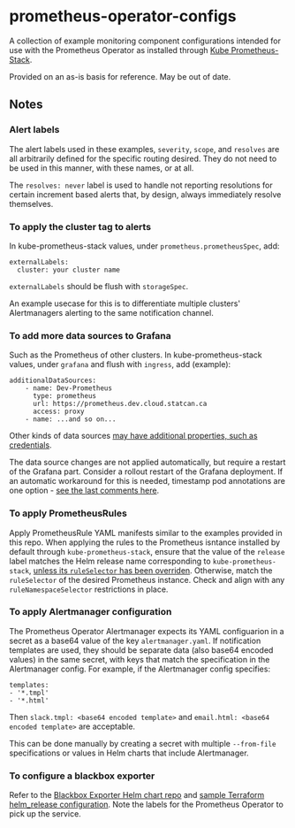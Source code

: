 # prometheus-operator-configs

A collection of example monitoring component configurations intended for use with the Prometheus Operator as installed through [Kube Prometheus-Stack](https://github.com/prometheus-community/helm-charts/tree/main/charts/kube-prometheus-stack).

Provided on an as-is basis for reference. May be out of date.

## Notes

### Alert labels

The alert labels used in these examples, `severity`, `scope`, and `resolves` are all arbitrarily defined for the specific routing desired. They do not need to be used in this manner, with these names, or at all. 

The `resolves: never` label is used to handle not reporting resolutions for certain increment based alerts that, by design, always immediately resolve themselves. 

### To apply the cluster tag to alerts

In kube-prometheus-stack values, under `prometheus.prometheusSpec`, add: 

```
externalLabels:
  cluster: your cluster name
```

`externalLabels` should be flush with `storageSpec`.

An example usecase for this is to differentiate multiple clusters' Alertmanagers alerting to the same notification channel.

### To add more data sources to Grafana 

Such as the Prometheus of other clusters. In kube-prometheus-stack values, under `grafana` and flush with `ingress`, add (example):

```
additionalDataSources:
    - name: Dev-Prometheus
      type: prometheus
      url: https://prometheus.dev.cloud.statcan.ca
      access: proxy
    - name: ...and so on...
```

Other kinds of data sources [may have additional properties, such as credentials](https://grafana.com/docs/grafana/latest/administration/provisioning/#datasources). 

The data source changes are not applied automatically, but require a restart of the Grafana part. Consider a rollout restart of the Grafana deployment. If an automatic workaround for this is needed, timestamp pod annotations are one option - [see the last comments here](https://github.com/coreos/prometheus-operator/issues/1909).

### To apply PrometheusRules

Apply PrometheusRule YAML manifests similar to the examples provided in this repo. When applying the rules to the Prometheus isntance installed by default through `kube-prometheus-stack`, ensure that the value of the `release` label matches the Helm release name corresponding to `kube-prometheus-stack`, [unless its `ruleSelector` has been overriden](https://github.com/prometheus-community/helm-charts/blob/main/charts/kube-prometheus-stack/templates/prometheus/prometheus.yaml#L202). Otherwise, match the `ruleSelector` of the desired Prometheus instance. Check and align with any `ruleNamespaceSelector` restrictions in place.

### To apply Alertmanager configuration

The Prometheus Operator Alertmanager expects its YAML configuarion in a secret as a base64 value of the key `alertmanager.yaml`. If notification templates are used, they should be separate data (also base64 encoded values) in the same secret, with keys that match the specification in the Alertmanager config. For example, if the Alertmanager config specifies:

```
templates:
- '*.tmpl'
- '*.html'
```

Then `slack.tmpl: <base64 encoded template>` and `email.html: <base64 encoded template>` are acceptable.

This can be done manually by creating a secret with multiple `--from-file` specifications or values in Helm charts that include Alertmanager.

### To configure a blackbox exporter
Refer to the [Blackbox Exporter Helm chart repo](https://github.com/helm/charts/tree/master/stable/prometheus-blackbox-exporter) and [sample Terraform helm_release configuration](blackbox-exporter-example.tf). Note the labels for the Prometheus Operator to pick up the service.
